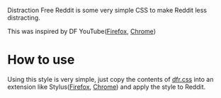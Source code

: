 Distraction Free Reddit is some very simple CSS to make Reddit less distracting.

This was inspired by DF YouTube([Firefox](https://addons.mozilla.org/en-US/firefox/addon/df-youtube/?utm_source=addons.mozilla.org&utm_medium=referral&utm_content=search), [Chrome](https://chrome.google.com/webstore/detail/df-tube-distraction-free/mjdepdfccjgcndkmemponafgioodelna))

# How to use
Using this style is very simple, just copy the contents of [dfr.css](https://github.com/MrQUACKK/dfr/blob/main/dfr.css) into an extension like Stylus([Firefox](https://addons.mozilla.org/en-US/firefox/addon/styl-us/?utm_source=addons.mozilla.org&utm_medium=referral&utm_content=search), [Chrome](https://chrome.google.com/webstore/detail/stylus/clngdbkpkpeebahjckkjfobafhncgmne)) and apply the style to Reddit.
